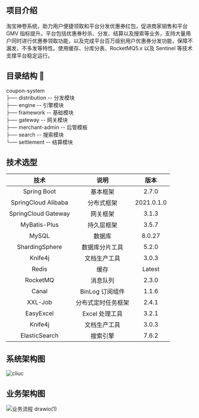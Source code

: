 ## 项目介绍
淘宝神卷系统，助力用户便捷领取和平台分发优惠券红包，促进商家销售和平台 GMV 指标提升。平台包括优惠券秒杀、分发、结算以及搜索等业务，支持大量用户同时进行优惠券领取功能，以及完成平台百万级别用户优惠券分发功能，保障不漏发、不多发等特性。使用缓存、分库分表、RocketMQ5.x 以及 Sentinel 等技术支撑平台稳定运行。

## 目录结构 🚀
coupon-system  
├── distribution        -- 分发模块  
├── engine              -- 引擎模块  
├── framework           -- 基础模块  
├── gateway             -- 网关模块  
├── merchant-admin      -- 后管模板  
├── search              -- 搜索模块  
└── settlement          -- 结算模块  

## 技术选型
| 技术 | 说明 | 版本 | 
|:---:|:---:|:---:|
| Spring Boot | 基本框架 | 2.7.0 |
| SpringCloud Alibaba | 分布式框架 | 2021.0.1.0 |
| SpringCloud Gateway | 网关框架 | 3.1.3 |
| MyBatis-Plus | 持久层框架 | 3.5.7 |
| MySQL | 数据库 | 8.0.27 |
| ShardingSphere | 数据库分片工具 | 5.2.0 |
| Knife4j | 文档生产工具 | 3.0.3 |
| Redis | 缓存 | Latest |
| RocketMQ | 消息队列 | 2.3.0 |
| Canal | BinLog 订阅组件 | 1.1.6 |
| XXL-Job | 分布式定时任务框架 | 2.4.1 |
| EasyExcel | Excel 处理工具 | 3.2.1 |
| Knife4j | 文档生产工具 | 3.0.3 |
| ElasticSearch | 搜索引擎 | 7.6.2 |

## 系统架构图
![cliuc](https://github.com/user-attachments/assets/05860457-bdbf-4f55-b99e-451b7c677bf3)


## 业务架构图
![业务流程 drawio(1)](https://github.com/user-attachments/assets/c5b06440-5cae-43e4-87cf-a8a4285bdbc7)
